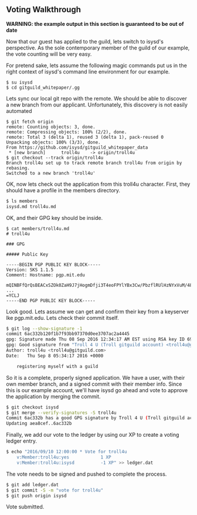 ## Voting Walkthrough

__WARNING: the example output in this section is guaranteed to be out of date__

Now that our guest has applied to the guild, lets switch to isysd's perspective. As the sole contemporary member of the guild of our example, the vote counting will be very easy.

For pretend sake, lets assume the following magic commands put us in the right context of isysd's command line environment for our example.

```
$ su isysd
$ cd gitguild_whitepaper/.gg
```

Lets sync our local git repo with the remote. We should be able to discover a new branch from our applicant. Unfortunately, this discovery is not easily automated

```
$ git fetch origin
remote: Counting objects: 3, done.
remote: Compressing objects: 100% (2/2), done.
remote: Total 3 (delta 1), reused 3 (delta 1), pack-reused 0
Unpacking objects: 100% (3/3), done.
From https://github.com/isysd/gitguild_whitepaper_data
 * [new branch]      troll4u    -> origin/troll4u
$ git checkout --track origin/troll4u
Branch troll4u set up to track remote branch troll4u from origin by rebasing.
Switched to a new branch 'troll4u'
```

OK, now lets check out the application from this troll4u character. First, they should have a profile in the members directory.

```sh
$ ls members
isysd.md troll4u.md
```

OK, and their GPG key should be inside.

```
$ cat members/troll4u.md
# troll4u

### GPG

##### Public Key

-----BEGIN PGP PUBLIC KEY BLOCK-----
Version: SKS 1.1.5
Comment: Hostname: pgp.mit.edu

mQINBFfQrQsBEACxSZOk0ZaH9J7jHogmDfji3T4eoFPYlYBx3Cw/PbzflRUlHzNYxVuM/48K
...
=YCLJ
-----END PGP PUBLIC KEY BLOCK-----
```

Look good. Lets assume we can get and confirm their key from a keyserver lke pgp.mit.edu. Lets check their commit itself.

```sh
$ git log --show-signature -1
commit 6ac332b120f1b7f93bb97370d0ee3707ac2a4445
gpg: Signature made Thu 08 Sep 2016 12:34:17 AM EST using RSA key ID 69F7F1A6
gpg: Good signature from "Troll 4 U (Troll gitguild account) <troll4u@gitguild.com>"
Author: troll4u <troll4u@gitguild.com>
Date:   Thu Sep 8 05:34:17 2016 +0000

    registering myself with a guild
```

So it is a complete, properly signed application. We have a user, with their own member branch, and a signed commit with their member info. Since this is our example account, we'll have isysd go ahead and vote to approve the application by merging the commit.

```sh
$ git checkout isysd
$ git merge --verify-signatures -S troll4u
Commit 6ac332b has a good GPG signature by Troll 4 U (Troll gitguild account) <troll4u@gitguild.com>
Updating aea8cef..6ac332b
```

Finally, we add our vote to the ledger by using our XP to create a voting ledger entry.

```sh
$ echo "2016/09/10 12:00:00 * Vote for troll4u
    v:Member:troll4u:yes            1 XP
    v:Member:troll4u:isysd          -1 XP" >> ledger.dat
```

The vote needs to be signed and pushed to complete the process.

```sh
$ git add ledger.dat
$ git commit -S -m "vote for troll4u"
$ git push origin isysd
```

Vote submitted.
